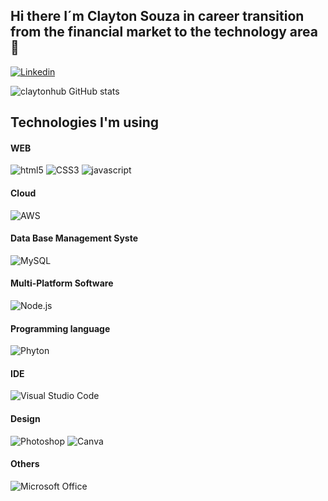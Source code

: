 ## Hi there I´m Clayton Souza in career transition from the financial market to the technology area👋

[![Linkedin](https://img.shields.io/badge/LinkedIn-0077B5?style=for-the-badge&logo=linkedin&logoColor=white)](https://www.linkedin.com/in/clayton-s-souza/)

![claytonhub GitHub stats](https://github-readme-stats.vercel.app/api?username=claytonhub&show_icons=true&theme=blue-green)


## Technologies I'm using

#### WEB
<div style="display: inline_block">
  <img aling="center" alt="html5" src="https://img.shields.io/badge/HTML-239120?style=for-the-badge&logo=html5&logoColor=white"/>
  <img aling="center" alt="CSS3" src="https://img.shields.io/badge/CSS3-1572B6?style=for-the-badge&logo=css3&logoColor=white"/>
  <img aling="center" alt="javascript" src="https://img.shields.io/badge/JavaScript-F7DF1E?style=for-the-badge&logo=javascript&logoColor=black"/>
</div>

#### Cloud
<div style="display: inline_block">
  <img aling="center" alt="AWS" src="https://img.shields.io/badge/Amazon_AWS-232F3E?style=for-the-badge&logo=amazon-aws&logoColor=white"/>
</div>


#### Data Base Management Syste
<div style="display: inline_block">
  <img aling="center" alt="MySQL" src="https://img.shields.io/badge/MySQL-005C84?style=for-the-badge&logo=mysql&logoColor=white"/>
</div>

#### Multi-Platform Software
<div style="display: inline_block">
    <img aling="center" alt="Node.js" src="https://img.shields.io/badge/Node.js-43853D?style=for-the-badge&logo=node.js&logoColor=white"/>
</div>

#### Programming language
<div style="display: inline_block">
    <img aling="center" alt="Phyton" src="https://img.shields.io/badge/Python-3776AB?style=for-the-badge&logo=python&logoColor=white"/>
</div>

#### IDE
<div style="display: inline_block">
  <img aling="center" alt="Visual Studio Code" src="https://img.shields.io/badge/Visual_Studio_Code-0078D4?style=for-the-badge&logo=visual%20studio%20code&logoColor=white"/>
</div>

#### Design
<div style="display: inline_block">
  <img aling="center" alt="Photoshop" src="https://img.shields.io/badge/Adobe%20Photoshop-31A8FF?style=for-the-badge&logo=Adobe%20Photoshop&logoColor=black"/>
  <img aling="center" alt="Canva" src="https://img.shields.io/badge/Canva-%2300C4CC.svg?&style=for-the-badge&logo=Canva&logoColor=white"/ 
</div>

#### Others
<div style="display: inline_block">
  <img aling="center" alt="Microsoft Office" src="https://img.shields.io/badge/Microsoft_Office-D83B01?style=for-the-badge&logo=microsoft-office&logoColor=white"/>
</div></br>
